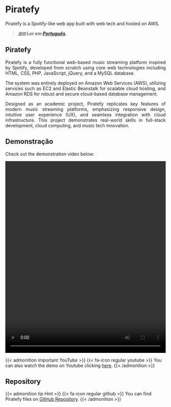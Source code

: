 # Piratefy


Piratefy is a Spotify-like web app built with web tech and hosted on AWS.

<!--more-->

> ***🇧🇷 Ler em [Português](http://karinagante.github.io/pt-br/piratefy/).***

## Piratefy

<p align="justify">Piratefy is a fully functional web-based music streaming platform inspired by Spotify, developed from scratch using core web technologies including HTML, CSS, PHP, JavaScript, jQuery, and a MySQL database. </p>

<p align="justify">The system was entirely deployed on Amazon Web Services (AWS), utilizing services such as EC2 and Elastic Beanstalk for scalable cloud hosting, and Amazon RDS for robust and secure cloud-based database management.</p>

<p align="justify">Designed as an academic project, Piratefy replicates key features of modern music streaming platforms, emphasizing responsive design, intuitive user experience (UX), and seamless integration with cloud infrastructure. This project demonstrates real-world skills in full-stack development, cloud computing, and music tech innovation.</p>

## Demonstração

<p align="justify">Check out the demonstration video below:</p>

<video width="100%" height="600" controls>
  <source src="/images/Piratefy/videoplayback.mp4" type="video/mp4">
</video>

{{< admonition important YouTube >}} 
{{< fa-icon regular youtube >}} 
You can also watch the demo on Youtube clicking [here](https://youtu.be/sHlifoNr7E4).
{{< /admonition >}}

## Repository

{{< admonition tip Hint >}} 
{{< fa-icon regular github >}} 
You can find Piratefy files on [GitHub Repository](https://github.com/KarinaGante/Piratefy-public).
{{< /admonition >}}
